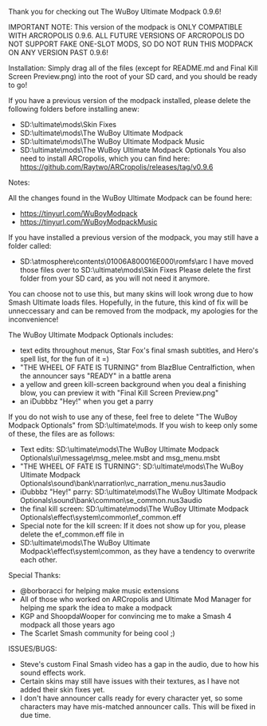 Thank you for checking out The WuBoy Ultimate Modpack 0.9.6!

IMPORTANT NOTE: This version of the modpack is ONLY COMPATIBLE WITH ARCROPOLIS 0.9.6.
ALL FUTURE VERSIONS OF ARCROPOLIS DO NOT SUPPORT FAKE ONE-SLOT MODS, SO DO NOT RUN THIS MODPACK ON ANY VERSION PAST 0.9.6!

Installation:
Simply drag all of the files (except for README.md and Final Kill Screen Preview.png) into the root of your SD card, and you should be ready to go!

If you have a previous version of the modpack installed, please delete the following folders before installing anew:
 - SD:\ultimate\mods\Skin Fixes
 - SD:\ultimate\mods\The WuBoy Ultimate Modpack
 - SD:\ultimate\mods\The WuBoy Ultimate Modpack Music
 - SD:\ultimate\mods\The WuBoy Ultimate Modpack Optionals
You also need to install ARCropolis, which you can find here: https://github.com/Raytwo/ARCropolis/releases/tag/v0.9.6

Notes:

All the changes found in the WuBoy Ultimate Modpack can be found here:
 - https://tinyurl.com/WuBoyModpack
 - https://tinyurl.com/WuBoyModpackMusic

If you have installed a previous version of the modpack, you may still have a folder called:
 - SD:\atmosphere\contents\01006A800016E000\romfs\arc
I have moved those files over to SD:\ultimate\mods\Skin Fixes
Please delete the first folder from your SD card, as you will not need it anymore.

You can choose not to use this, but many skins will look wrong due to how Smash Ultimate loads files.
Hopefully, in the future, this kind of fix will be unneccessary and can be removed from the modpack, my apologies for the inconvenience!

The WuBoy Ultimate Modpack Optionals includes:
 - text edits throughout menus, Star Fox's final smash subtitles, and Hero's spell list, for the fun of it =)
 - "THE WHEEL OF FATE IS TURNING" from BlazBlue Centralfiction, when the announcer says "READY" in a battle arena
 - a yellow and green kill-screen background when you deal a finishing blow, you can preview it with "Final Kill Screen Preview.png"
 - an iDubbbz "Hey!" when you get a parry

If you do not wish to use any of these, feel free to delete "The WuBoy Modpack Optionals" from SD:\ultimate\mods\.
If you wish to keep only some of these, the files are as follows:

 - Text edits: SD:\ultimate\mods\The WuBoy Ultimate Modpack Optionals\ui\message\msg_melee.msbt and msg_menu.msbt
 - "THE WHEEL OF FATE IS TURNING": SD:\ultimate\mods\The WuBoy Ultimate Modpack Optionals\sound\bank\narration\vc_narration_menu.nus3audio
 - iDubbbz "Hey!" parry: SD:\ultimate\mods\The WuBoy Ultimate Modpack Optionals\sound\bank\common\se_common.nus3audio
 - the final kill screen: SD:\ultimate\mods\The WuBoy Ultimate Modpack Optionals\effect\system\common\ef_common.eff
 - Special note for the kill screen: If it does not show up for you, please delete the ef_common.eff file in
 - SD:\ultimate\mods\The WuBoy Ultimate Modpack\effect\system\common\, as they have a tendency to overwrite each other.

Special Thanks:
 - @borboracci for helping make music extensions
 - All of those who worked on ARCropolis and Ultimate Mod Manager for helping me spark the idea to make a modpack
 - KGP and ShoopdaWooper for convincing me to make a Smash 4 modpack all those years ago
 - The Scarlet Smash community for being cool ;)

ISSUES/BUGS:

 - Steve's custom Final Smash video has a gap in the audio, due to how his sound effects work.
 - Certain skins may still have issues with their textures, as I have not added their skin fixes yet.
 - I don't have announcer calls ready for every character yet, so some characters may have mis-matched announcer calls. This will be fixed in due time.